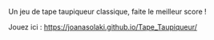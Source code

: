 Un jeu de tape taupiqueur classique, faite le meilleur score !

Jouez ici : https://joanasolaki.github.io/Tape_Taupiqueur/
